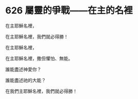 # 626 屬靈的爭戰——在主的名裡

在主耶穌名裡，

在主耶穌名裡，我們就必得勝！

在主耶穌名裡，

在主耶穌名裡，撒但懼怕、無能。

誰能盡述神愛你？

誰能盡述祂的大能？

在我們主耶穌名裡，我們就必得勝！


